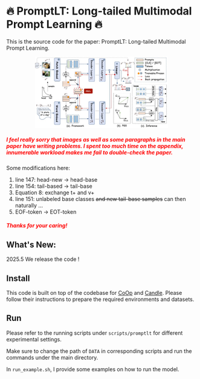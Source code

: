 # 🔥 PromptLT: Long-tailed Multimodal Prompt Learning 🔥

This is the source code for the paper: PromptLT: Long-tailed Multimodal Prompt Learning.

<p align="center"><img src="fig/larger.jpg" style="max-width: 70%; height: auto;" id="title-icon">    </p>

##### <font color=Red>I feel really sorry that images as well as some paragraphs in the main paper have writing problems. I spent too much time on the appendix, innumerable workload makes me fail to double-check the paper.</font> 
Some modifications here:
1. line 147: head-new -> head-base
2. line 154: tail-based -> tail-base
3. Equation 8: exchange t+ and v+
4. line 151: unlabeled base classes ~~and new tail-base samples~~ can then naturally ...
5. EOF-token -> EOT-token

##### <font color=Red>Thanks for your caring!</font>

## What's New:
2025.5 We release the code !

## Install

This code is built on top of the codebase for [CoOp](https://github.com/KaiyangZhou/CoOp) and [Candle](https://github.com/shijxcs/Candle/). Please follow their instructions to prepare the required environments and datasets.

## Run
Please refer to the running scripts under `scripts/promptlt` for different experimental settings.  

Make sure to change the path of `DATA` in corresponding scripts and run the commands under the main directory.  

In `run_example.sh`, I provide some examples on how to run the model.
